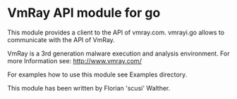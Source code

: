 VmRay API module for go
=======================

This module provides a client to the API of vmray.com.
vmrayi.go allows to communicate with the API of VmRay.

VmRay is a 3rd generation malware execution and analysis environment.
For more Information see: http://www.vmray.com/

For examples how to use this module see Examples directory.

This module has been written by Florian 'scusi' Walther.

